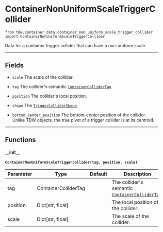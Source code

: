 # ContainerNonUniformScaleTriggerCollider

`from tdw.container_data.container_non_uniform_scale_trigger_collider import ContainerNonUniformScaleTriggerCollider`

Data for a container trigger collider that can have a non-uniform scale.

***

## Fields

- `scale` The scale of the collider.

- `tag` The collider's semantic [`ContainerColliderTag`](container_collider_tag.md).

- `position` The collider's local position.

- `shape` The [`TriggerColliderShape`](../collision_data/trigger_collider_shape.md).

- `bottom_center_position` The bottom-center position of the collider. Unlike TDW objects, the true pivot of a trigger collider is at its centroid.

***

## Functions

#### \_\_init\_\_

**`ContainerNonUniformScaleTriggerCollider(tag, position, scale)`**

| Parameter | Type | Default | Description |
| --- | --- | --- | --- |
| tag |  ContainerColliderTag |  | The collider's semantic [`ContainerColliderTag`](container_collider_tag.md). |
| position |  Dict[str, float] |  | The local position of the collider. |
| scale |  Dict[str, float] |  | The scale of the collider. |
